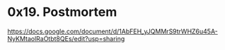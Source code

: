 # 0x19. Postmortem

https://docs.google.com/document/d/1AbFEH_yJQMMrS9trWHZ6u45A-NyKMtaolRaOtbt8QEs/edit?usp=sharing
